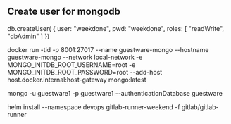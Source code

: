 ## Create user for mongodb

   db.createUser(
   {
     user: "weekdone",
     pwd: "weekdone",
     roles: [ "readWrite", "dbAdmin" ]
   })


   docker run -tid -p 8001:27017 --name guestware-mongo --hostname guestware-mongo --network local-network -e MONGO_INITDB_ROOT_USERNAME=root -e MONGO_INITDB_ROOT_PASSWORD=root --add-host host.docker.internal:host-gateway mongo:latest

   mongo -u guestware1 -p guestware1 --authenticationDatabase guestware

   helm install --namespace devops gitlab-runner-weekend -f  gitlab/gitlab-runner
